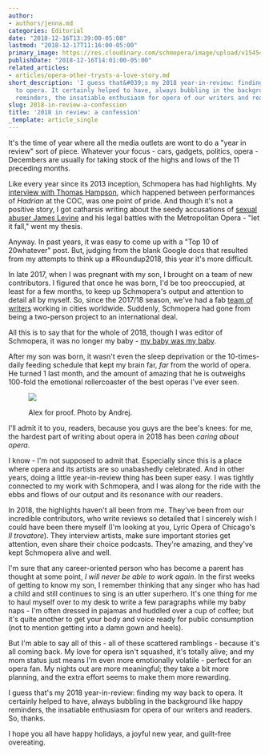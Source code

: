 ```yaml
---
author:
- authors/jenna.md
categories: Editorial
date: "2018-12-16T13:39:00-05:00"
lastmod: "2018-12-17T11:16:00-05:00"
primary_image: https://res.cloudinary.com/schmopera/image/upload/v1545409169/media/webhook-uploads/1544986720784/sq2018.jpg.jpg
publishDate: "2018-12-16T14:01:00-05:00"
related_articles:
- articles/opera-other-trysts-a-love-story.md
short_description: 'I guess that&#039;s my 2018 year-in-review: finding my way back
  to opera. It certainly helped to have, always bubbling in the background like happy
  reminders, the insatiable enthusiasm for opera of our writers and readers. So, thanks.'
slug: 2018-in-review-a-confession
title: '2018 in review: a confession'
_template: article_single
---
```


It's the time of year where all the media outlets are wont to do a "year in review" sort of piece. Whatever your focus - cars, gadgets, politics, opera - Decembers are usually for taking stock of the highs and lows of the 11 preceding months.

Like every year since its 2013 inception, Schmopera has had highlights. My [interview with Thomas Hampson](/talking-with-singers-thomas-hampson/), which happened between performances of *Hadrian* at the COC, was one point of pride. And though it's not a positive story, I got catharsis writing about the seedy accusations of [sexual abuser James Levine](/levines-ugly-exit-the-disposable-met/) and his legal battles with the Metropolitan Opera - "let it fall," went my thesis. 

Anyway. In past years, it was easy to come up with a "Top 10 of 20whatever" post. But, judging from the blank Google docs that resulted from my attempts to think up a #Roundup2018, this year it's more difficult.

In late 2017, when I was pregnant with my son, I brought on a team of new contributors.  I figured that once he was born, I'd be too preoccupied, at least for a few months, to keep up Schmopera's output and attention to detail all by myself. So, since the 2017/18 season, we've had a fab [team of writers](/authors/) working in cities worldwide. Suddenly, Schmopera had gone from being a two-person project to an international deal.

All this is to say that for the whole of 2018, though I was editor of Schmopera, it was no longer my baby - [my baby was my baby](/opera-other-trysts-a-love-story/). 

After my son was born, it wasn't even the sleep deprivation or the 10-times-daily feeding schedule that kept my brain far, *far* from the world of opera. He turned 1 last month, and the amount of amazing that he is outweighs 100-fold the emotional rollercoaster of the best operas I've ever seen. 

<figure data-type="image">

![](https://res.cloudinary.com/schmopera/image/upload/v1545409169/media/webhook-uploads/1544986895631/Alex.jpg.jpg)<figcaption>Alex for proof. Photo by Andrej.</figcaption>
</figure>

I'll admit it to you, readers, because you guys are the bee's knees: for me, the hardest part of writing about opera in 2018 has been *caring about opera*. 

I know - I'm not supposed to admit that. Especially since this is a place where opera and its artists are so unabashedly celebrated. And in other years, doing a little year-in-review thing has been super easy. I was tightly connected to my work with Schmopera, and I was along for the ride with the ebbs and flows of our output and its resonance with our readers.

In 2018, the highlights haven't all been from me. They've been from our incredible contributors, who write reviews so detailed that I sincerely wish I could have been there myself (I'm looking at you, Lyric Opera of Chicago's *Il trovatore*). They interview artists, make sure important stories get attention, even share their choice podcasts. They're amazing, and they've kept Schmopera alive and well.

I'm sure that any career-oriented person who has become a parent has thought at some point, *I will never be able to work again*. In the first weeks of getting to know my son, I remember thinking that any singer who has had a child and still continues to sing is an utter superhero. It's one thing for me to haul myself over to my desk to write a few paragraphs while my baby naps - I'm often dressed in pajamas and huddled over a cup of coffee; but it's quite another to get your body and voice ready for public consumption (not to mention getting into a damn gown and heels).

But I'm able to say all of this - all of these scattered ramblings - because it's all coming back. My love for opera isn't squashed, it's totally alive; and my mom status just means I'm even more emotionally volatile - perfect for an opera fan. My nights out are more meaningful; they take a bit more planning, and the extra effort seems to make them more rewarding.

I guess that's my 2018 year-in-review: finding my way back to opera. It certainly helped to have, always bubbling in the background like happy reminders, the insatiable enthusiasm for opera of our writers and readers. So, thanks.

I hope you all have happy holidays, a joyful new year, and guilt-free overeating.
